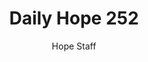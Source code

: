 ---
image: /assets/img/daily-hope-default-artwork.png
title: Daily Hope 252
number: 252
categories:
  - Daily Hope
author: Hope Staff
notes: Daily Hope 252
embed: >-
  EMBED_GOES_HERE
---